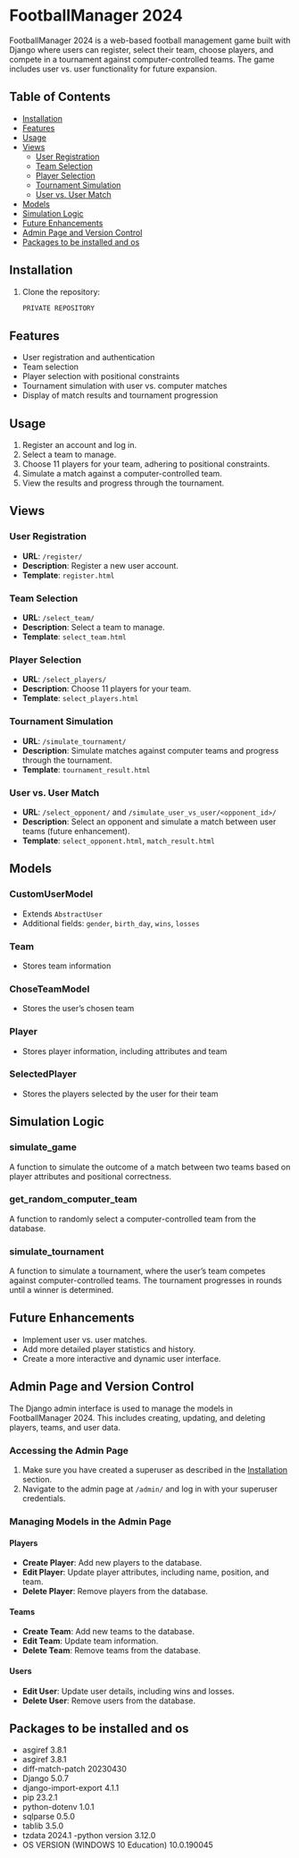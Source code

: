 # FootballManager 2024

FootballManager 2024 is a web-based football management game built with Django where users can register, select their team, choose
players, and compete in a tournament against computer-controlled teams. The game includes user vs. user functionality
for future expansion.

## Table of Contents

- [Installation](#installation)
- [Features](#features)
- [Usage](#usage)
- [Views](#views)
    - [User Registration](#user-registration)
    - [Team Selection](#team-selection)
    - [Player Selection](#player-selection)
    - [Tournament Simulation](#tournament-simulation)
    - [User vs. User Match](#user-vs-user-match)
- [Models](#models)
- [Simulation Logic](#simulation-logic)
- [Future Enhancements](#future-enhancements)
- [Admin Page and Version Control](#Admin-Page-and-Version-Control)
- [Packages to be installed and os](#Packages-to-be-installed-and-os )


## Installation

1. Clone the repository:

   ```sh
   PRIVATE REPOSITORY

## Features

- User registration and authentication
- Team selection
- Player selection with positional constraints
- Tournament simulation with user vs. computer matches
- Display of match results and tournament progression

## Usage

1. Register an account and log in.
2. Select a team to manage.
3. Choose 11 players for your team, adhering to positional constraints.
4. Simulate a match against a computer-controlled team.
5. View the results and progress through the tournament.

## Views

### User Registration

- **URL**: `/register/`
- **Description**: Register a new user account.
- **Template**: `register.html`

### Team Selection

- **URL**: `/select_team/`
- **Description**: Select a team to manage.
- **Template**: `select_team.html`

### Player Selection

- **URL**: `/select_players/`
- **Description**: Choose 11 players for your team.
- **Template**: `select_players.html`

### Tournament Simulation

- **URL**: `/simulate_tournament/`
- **Description**: Simulate matches against computer teams and progress through the tournament.
- **Template**: `tournament_result.html`

### User vs. User Match

- **URL**: `/select_opponent/` and `/simulate_user_vs_user/<opponent_id>/`
- **Description**: Select an opponent and simulate a match between user teams (future enhancement).
- **Template**: `select_opponent.html`, `match_result.html`

## Models

### CustomUserModel

- Extends `AbstractUser`
- Additional fields: `gender`, `birth_day`, `wins`, `losses`

### Team

- Stores team information

### ChoseTeamModel

- Stores the user’s chosen team

### Player

- Stores player information, including attributes and team

### SelectedPlayer

- Stores the players selected by the user for their team

## Simulation Logic

### simulate_game

A function to simulate the outcome of a match between two teams based on player attributes and positional correctness.

### get_random_computer_team

A function to randomly select a computer-controlled team from the database.

### simulate_tournament

A function to simulate a tournament, where the user’s team competes against computer-controlled teams. The tournament
progresses in rounds until a winner is determined.

## Future Enhancements

- Implement user vs. user matches.
- Add more detailed player statistics and history.
- Create a more interactive and dynamic user interface.
## Admin Page and Version Control

The Django admin interface is used to manage the models in FootballManager 2024. This includes creating, updating, and deleting players, teams, and user data.

### Accessing the Admin Page

1. Make sure you have created a superuser as described in the [Installation](#installation) section.
2. Navigate to the admin page at `/admin/` and log in with your superuser credentials.

### Managing Models in the Admin Page

#### Players

- **Create Player**: Add new players to the database.
- **Edit Player**: Update player attributes, including name, position, and team.
- **Delete Player**: Remove players from the database.

#### Teams

- **Create Team**: Add new teams to the database.
- **Edit Team**: Update team information.
- **Delete Team**: Remove teams from the database.

#### Users

- **Edit User**: Update user details, including wins and losses.
- **Delete User**: Remove users from the database.





## Packages to be installed and os

- asgiref              3.8.1
- asgiref              3.8.1
- diff-match-patch     20230430
- Django               5.0.7
- django-import-export 4.1.1
- pip                  23.2.1
- python-dotenv        1.0.1
- sqlparse             0.5.0
- tablib               3.5.0
- tzdata               2024.1
-python version       3.12.0
- OS VERSION (WINDOWS 10 Education)    10.0.190045  


